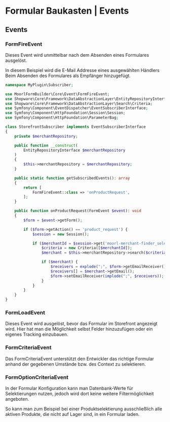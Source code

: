 # Formular Baukasten | Events

## Events

### FormFireEvent

Dieses Event wird unmittelbar nach dem Absenden eines Formulares ausgelöst.

In diesem Beispiel wird die E-Mail Addresse eines ausgewählten Händlers
Beim Absenden des Formulares als Empfänger hinzugefügt.

````php
namespace MyPlugin\Subscriber;

use MoorlFormBuilder\Core\Event\FormFireEvent;
use Shopware\Core\Framework\DataAbstractionLayer\EntityRepositoryInterface;
use Shopware\Core\Framework\DataAbstractionLayer\Search\Criteria;
use Symfony\Component\EventDispatcher\EventSubscriberInterface;
use Symfony\Component\HttpFoundation\Session\Session;
use Symfony\Component\HttpFoundation\ParameterBag;

class StorefrontSubscriber implements EventSubscriberInterface
{
    private $merchantRepository;

    public function __construct(
        EntityRepositoryInterface $merchantRepository
    )
    {
        $this->merchantRepository = $merchantRepository;
    }

    public static function getSubscribedEvents(): array
    {
        return [
            FormFireEvent::class => 'onProductRequest',
        ];
    }

    public function onProductRequest(FormEvent $event): void
    {
        $form = $event->getForm();

        if ($form->getAction() == 'product_request') {
            $session = new Session();

            if ($merchantId = $session->get('moorl-merchant-finder_selected_merchant')) {
                $criteria = new Criteria([$merchantId]);
                $merchant = $this->merchantRepository->search($criteria, $event->getContext())->first();

                if ($merchant) {
                    $receivers = explode(";", $form->getEmailReceiver());
                    $receivers[] = $merchant->getEmail();
                    $form->setEmailReceiver(implode(";", $receivers));
                }
            }
        }
    }
}
````

### FormLoadEvent

Dieses Event wird ausgelöst, bevor das Formular im Storefront angezeigt wird.
Hier hat man die Möglichkeit selbst Felder hinzuzufügen oder ein eigenes
Tracking einzubauen.

### FormCriteriaEvent

Das FormCriteriaEvent unterstützt den Entwickler das richtige Formular
anhand der gegebenen Umstände bzw. des Context zu selektieren.

### FormOptionCriteriaEvent

In der Formular Konfiguration kann man Datenbank-Werte für Selektierungen
nutzen, jedoch wird dort keine weitere Filtermöglichkeit angeboten.

So kann man zum Beispiel bei einer Produktselektierung ausschließlich
alle aktiven Produkte, die nicht auf Lager sind, in ein Formular laden.